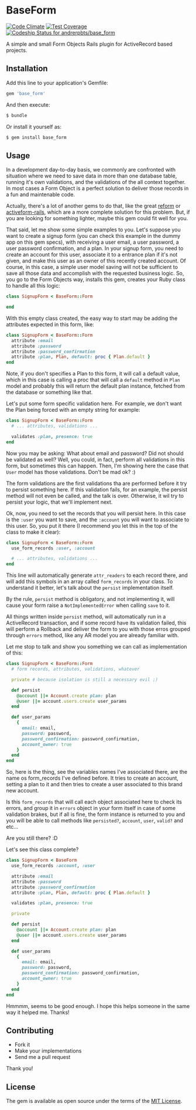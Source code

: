 # BaseForm
[![Code Climate](https://codeclimate.com/github/andrerpbts/base_form/badges/gpa.svg)](https://codeclimate.com/github/andrerpbts/base_form)
[![Test Coverage](https://codeclimate.com/github/andrerpbts/base_form/badges/coverage.svg)](https://codeclimate.com/github/andrerpbts/base_form/coverage)
[ ![Codeship Status for andrerpbts/base_form](https://app.codeship.com/projects/8d9be4e0-811f-0134-3da7-7e60ebb19227/status?branch=master)](https://app.codeship.com/projects/182157)

A simple and small Form Objects Rails plugin for ActiveRecord based projects.

## Installation
Add this line to your application's Gemfile:

```ruby
gem 'base_form'
```

And then execute:
```bash
$ bundle
```

Or install it yourself as:
```bash
$ gem install base_form
```

## Usage
In a development day-to-day basis, we commonly are confronted with situation where we
need to save data in more than one database table, running it's own validations, and
the validations of the all context together. In most cases a Form Object is a perfect
solution to deliver those records in a fun and maintenable code.

Actually, there's a lot of another gems to do that, like the great
[reform](https://github.com/apotonick/reform) or
[activeform-rails](https://github.com/GCorbel/activeform-rails), which are a more complete
solution for this problem. But, if you are looking for something lighter, maybe this
gem could fit well for you.

That said, let me show some simple examples to you. Let's suppose you want to create a
signup form (you can check this example in the dummy app on this gem specs), with
receiving a user email, a user password, a user password confirmation, and a plan. In your
signup form, you need to create an account for this user, associate it to a entrance plan
if it's not given, and make this user as an owner of this recently created account. Of course,
in this case, a simple user model saving will not be sufficient to save all those data and
accomplish with the requested business logic. So, you go to the Form Objects way,
installs this gem, creates your Ruby class to handle all this logic:

```ruby
class SignupForm < BaseForm::Form

end
```

With this empty class created, the easy way to start may be adding the attributes expected
in this form, like:

```ruby
class SignupForm < BaseForm::Form
  attribute :email
  attribute :password
  attribute :password_confirmation
  attribute :plan, Plan, default: proc { Plan.default }
end
```

Note, if you don't specifies a Plan to this form, it will call a default value, which in
this case is calling a proc that will call a `default` method in `Plan` model and probably
this will return the default plan instance, fetched from the database or something like that.

Let's put some form specific validation here. For example, we don't want the Plan being forced
with an empty string for example:

```ruby
class SignupForm < BaseForm::Form
  # ... attributes, validations ...

  validates :plan, presence: true
end
```

Now you may be asking: What about email and password? Did not should be validated as well?
Well, you could, in fact, perform all validations in this form, but sometimes this can happen.
Then, I'm showing here the case that `User` model has those validations. Don't be mad ok? :)

The form validations are the first validations tha are performed before it try to persist
something here. If this validation fails, for an example, the persist method will not even
be called, and the talk is over. Otherwise, it wil try to persist your logic, that we'll
implement next.

Ok, now, you need to set the records that you will persist here.
In this case is the `:user` you want to save, and the `:account` you will want to associate
to this user. So, you put it there (I recommend you let this in the top of the class to make
it clear):

```ruby
class SignupForm < BaseForm::Form
  use_form_records :user, :account

  # ... attributes, validations ...
end
```

This line will automatically generate `attr_readers` to each record there, and will add this
symbols in an array called `form_records` in your class. To understand it better, let's talk
about the `persist` implementation itself.

By the rule, `persist` method is obligatory, and not implementing it, will cause your form
raise a `NotImplementedError` when calling `save` to it.

All things written inside `persist` method, will automatically run in a ActiveRecord transaction,
and if some record have its validation failed, this will perform a Rollback and deliver the form
to you with those erros grouped through `errors` method, like any AR model you are already
familiar with.

Let me stop to talk and show you something we can call as implementation of this:

```ruby
class SignupForm < BaseForm::Form
  # form records, attributes, validations, whatever

  private # because isolation is still a necessary evil ;)

  def persist
    @account ||= Account.create plan: plan
    @user ||= account.users.create user_params
  end

  def user_params
    {
      email: email,
      password: password,
      password_confirmation: password_confirmation,
      account_owner: true
    }
  end
end
```

So, here is the thing, see the variables names I've associated there, are the name os
form_records I've defined before. It tries to create an account, setting a plan to it
and then tries to create a user associated to this brand new account.

Is this `form_records` that will call each object associated here to check its errors,
and group it in `errors` object in your form itself in case of some validation brakes,
but if all is fine, the form instance is returned to you and you will be able to call
methods like `persisted?`, `account`, `user`, `valid?` and etc...

Are you still there? :D

Let's see this class complete?

```ruby
class SignupForm < BaseForm
  use_form_records :account, :user

  attribute :email
  attribute :password
  attribute :password_confirmation
  attribute :plan, Plan, default: proc { Plan.default }

  validates :plan, presence: true

  private

  def persist
    @account ||= Account.create plan: plan
    @user ||= account.users.create user_params
  end

  def user_params
    {
      email: email,
      password: password,
      password_confirmation: password_confirmation,
      account_owner: true
    }
  end
end
```

Hmmmm, seems to be good enough. I hope this helps someone in the same way it
helped me. Thanks!

## Contributing
- Fork it
- Make your implementations
- Send me a pull request

Thank you!

## License
The gem is available as open source under the terms of the [MIT License](http://opensource.org/licenses/MIT).
